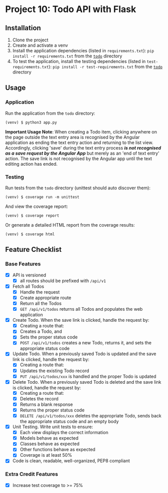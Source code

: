 Project 10: Todo API with Flask
===============================

Installation
------------
1. Clone the project 
2. Create and activate a venv
3. Install the application dependencies (listed in `requirements.txt`): `pip install -r requirements.txt` from 
   the [`todo`](https://github.com/Crossroadsman/treehouse-techdegree-python-project10/tree/master/todo) directory
4. To test the application, install the testing dependencies (listed in `test-requirements.txt`): 
   `pip install -r test-requirements.txt` from the 
   [`todo`](https://github.com/Crossroadsman/treehouse-techdegree-python-project10/tree/master/todo) directory

Usage
-----

### Application ###

Run the application from the `todo` directory:
```console
(venv) $ python3 app.py
```

**Important Usage Note**: When creating a Todo item, clicking anywhere on the page outside the text entry area is recognised
by the Angular application as ending the text entry action and returning to the list view. Accordingly, clicking 'save' 
during the text entry process **_is not recognised as a save request by the Angular App_** but merely as an 'end of text 
entry' action. The save link is not recognised by the Angular app until the text editing action has ended.

### Testing ###

Run tests from the `todo` directory (unittest should auto discover them):
```console
(venv) $ coverage run -m unittest
```

And view the coverage report:
```console
(venv) $ coverage report
```

Or generate a detailed HTML report from the coverage results:
```console
(venv) $ coverage html
```


Feature Checklist
-----------------

### Base Features ###

- [x] API is versioned
  - [x] all routes should be prefixed with `/api/v1`
- [x] Fetch all Todos
  - [x] Handle the request
  - [x] Create appropriate route
  - [x] Return all the Todos
  - [x] `GET /api/v1/todos` returns all Todos and populates the web application
- [x] Create Todo. When the save link is clicked, handle the request by:
  - [x] Creating a route that:
  - [x] Creates a Todo, and
  - [x] Sets the proper status code
  - [x] `POST /api/v1/todos` creates a new Todo, returns it, and sets the appropriate status code
- [x] Update Todo. When a previously saved Todo is updated and the save link is clicked, handle the request by:
  - [x] Creating a route that:
  - [x] Updates the existing Todo record
  - [x] `PUT /api/v1/todos/xxx` is handled and the proper Todo is updated
- [x] Delete Todo. When a previously saved Todo is deleted and the save link is clicked, handle the request by:
  - [x] Creating a route that:
  - [x] Deletes the record
  - [x] Returns a blank response
  - [x] Returns the proper status code
  - [x] `DELETE /api/v1/todos/xxx` deletes the appropriate Todo, sends back the appropriate status code and an empty body
- [x] Unit Testing. Write unit tests to ensure:
  - [x] Each view displays the correct information
  - [x] Models behave as expected
  - [x] Classes behave as expected
  - [x] Other functions behave as expected
  - [x] Coverage is at least 50%
- [x] Code is clean, readable, well-organized, PEP8 compliant

### Extra Credit Features ###

- [x] Increase test coverage to >= 75%

